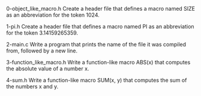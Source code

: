 0-object_like_macro.h 
Create a header file that defines a macro named SIZE as an abbreviation for the token 1024.

1-pi.h
Create a header file that defines a macro named PI as an abbreviation for the token 3.14159265359.

2-main.c
Write a program that prints the name of the file it was compiled from, followed by a new line.

3-function_like_macro.h
Write a function-like macro ABS(x) that computes the absolute value of a number x.

4-sum.h
Write a function-like macro SUM(x, y) that computes the sum of the numbers x and y.



